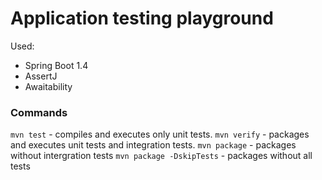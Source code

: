 Application testing playground
===============================

Used:

* Spring Boot 1.4
* AssertJ
* Awaitability


### Commands

`mvn test` - compiles and executes only unit tests.
`mvn verify` - packages and executes unit tests and integration tests.
`mvn package` - packages without intergration tests 
`mvn package -DskipTests` - packages without all tests